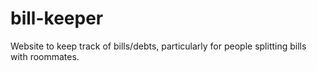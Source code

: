 # bill-keeper
Website to keep track of bills/debts, particularly for people splitting bills with roommates.
